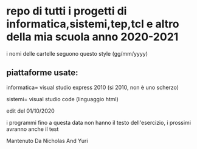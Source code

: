 # repo di tutti i progetti di informatica,sistemi,tep,tcl e altro della mia scuola anno 2020-2021

i nomi delle cartelle seguono questo style (gg/mm/yyyy)


## piattaforme usate:
informatica= visual studio express 2010 (si 2010, non è uno scherzo)


sistemi= visual studio code (linguaggio html)


edit del 01/10/2020

i programmi fino  a questa data non hanno il testo dell'esercizio, i prossimi avranno anche il test









Mantenuto Da    Nicholas  And Yuri
